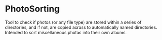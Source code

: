 # PhotoSorting
Tool to check if photos (or any file type) are stored within a series of directories, and if not, are copied across to automatically named directories. Intended to sort miscellaneous photos into their own albums.
